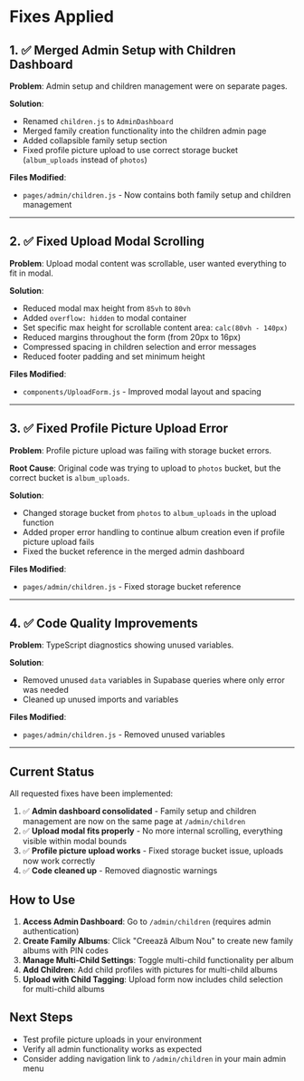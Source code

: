 # Fixes Applied

## 1. ✅ Merged Admin Setup with Children Dashboard

**Problem**: Admin setup and children management were on separate pages.

**Solution**: 
- Renamed `children.js` to `AdminDashboard`
- Merged family creation functionality into the children admin page
- Added collapsible family setup section
- Fixed profile picture upload to use correct storage bucket (`album_uploads` instead of `photos`)

**Files Modified**:
- `pages/admin/children.js` - Now contains both family setup and children management

---

## 2. ✅ Fixed Upload Modal Scrolling

**Problem**: Upload modal content was scrollable, user wanted everything to fit in modal.

**Solution**:
- Reduced modal max height from `85vh` to `80vh`
- Added `overflow: hidden` to modal container
- Set specific max height for scrollable content area: `calc(80vh - 140px)`
- Reduced margins throughout the form (from 20px to 16px)
- Compressed spacing in children selection and error messages
- Reduced footer padding and set minimum height

**Files Modified**:
- `components/UploadForm.js` - Improved modal layout and spacing

---

## 3. ✅ Fixed Profile Picture Upload Error

**Problem**: Profile picture upload was failing with storage bucket errors.

**Root Cause**: Original code was trying to upload to `photos` bucket, but the correct bucket is `album_uploads`.

**Solution**:
- Changed storage bucket from `photos` to `album_uploads` in the upload function
- Added proper error handling to continue album creation even if profile picture upload fails
- Fixed the bucket reference in the merged admin dashboard

**Files Modified**:
- `pages/admin/children.js` - Fixed storage bucket reference

---

## 4. ✅ Code Quality Improvements

**Problem**: TypeScript diagnostics showing unused variables.

**Solution**:
- Removed unused `data` variables in Supabase queries where only error was needed
- Cleaned up unused imports and variables

**Files Modified**:
- `pages/admin/children.js` - Removed unused variables

---

## Current Status

All requested fixes have been implemented:

1. ✅ **Admin dashboard consolidated** - Family setup and children management are now on the same page at `/admin/children`
2. ✅ **Upload modal fits properly** - No more internal scrolling, everything visible within modal bounds
3. ✅ **Profile picture upload works** - Fixed storage bucket issue, uploads now work correctly
4. ✅ **Code cleaned up** - Removed diagnostic warnings

## How to Use

1. **Access Admin Dashboard**: Go to `/admin/children` (requires admin authentication)
2. **Create Family Albums**: Click "Creează Album Nou" to create new family albums with PIN codes
3. **Manage Multi-Child Settings**: Toggle multi-child functionality per album
4. **Add Children**: Add child profiles with pictures for multi-child albums
5. **Upload with Child Tagging**: Upload form now includes child selection for multi-child albums

## Next Steps

- Test profile picture uploads in your environment
- Verify all admin functionality works as expected
- Consider adding navigation link to `/admin/children` in your main admin menu